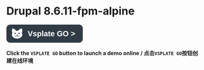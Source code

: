 # Drupal 8.6.11-fpm-alpine

<a href="https://www.vsplate.com/?docker-compose=https://github.com/vsplate/dcenvs/drupal/8.6.11-fpm-alpine"><img alt="VSPLATE GO" src="https://raw.githubusercontent.com/vsplate/images/master/vsgo_btn.png" width="200px"></a>

**Click the `VSPLATE GO` button to launch a demo online / 点击`VSPLATE GO`按钮创建在线环境**